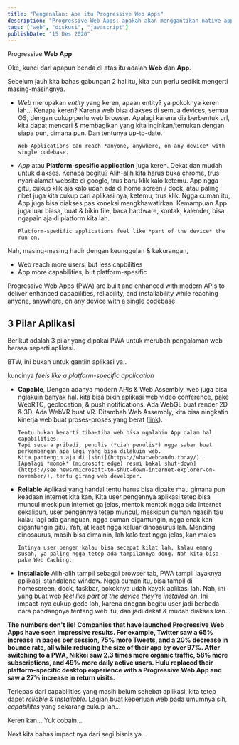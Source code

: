 ```yaml
---
title: "Pengenalan: Apa itu Progressive Web Apps"
description: "Progressive Web Apps: apakah akan menggantikan native apps???"
tags: ["web", "diskusi", "javascript"]
publishDate: "15 Des 2020"
---
```


Progressive **Web** **App**

Oke, kunci dari apapun benda di atas itu adalah **Web** dan **App**.

Sebelum jauh kita bahas gabungan 2 hal itu, kita pun perlu sedikit mengerti masing-masingnya.

- _Web_ merupakan _entity_ yang keren,
  apaan entity?
  ya pokoknya keren lah...
  Kenapa keren?
  Karena web bisa diakses di semua devices,
  semua OS,
  dengan cukup perlu web browser.
  Apalagi karena dia berbentuk url,
  kita dapat mencari & membagikan yang kita inginkan/temukan dengan siapa pun, dimana pun.
  Dan tentunya up-to-date.

      Web Applications can reach *anyone, anywhere, on any device* with single codebase.

- _App_ atau **Platform-spesific application** juga keren.
  Dekat dan mudah untuk diakses.
  Kenapa begitu?
  Alih-alih kita harus buka chrome,
  trus nyari alamat website di google,
  trus baru klik kalo ketemu.
  App ngga gitu,
  cukup klik aja kalo udah ada di home screen / dock,
  atau paling ribet juga kita cukup cari aplikasi nya, ketemu, trus klik.
  Ngga cuman itu,
  App juga bisa diakses pas koneksi mengkhawatirkan.
  Kemampuan App juga luar biasa,
  buat & bikin file, baca hardware, kontak, kalender,
  bisa ngapain aja di platform kita lah.

      Platform-spedific applications feel like *part of the device* the run on.

Nah, masing-masing hadir dengan keunggulan & kekurangan,

- Web reach more users, but less capbilities
- App more capabilities, but platform-spesific

Progressive Web Apps (PWA) are built and enhanced with modern APIs to deliver enhanced capabilities, reliability, and installability while reaching anyone, anywhere, on any device with a single codebase.

## 3 Pilar Aplikasi

Berikut adalah 3 pilar yang dipakai PWA untuk merubah pengalaman web berasa seperti aplikasi.

BTW, ini bukan untuk gantiin aplikasi ya..

kuncinya _feels like a platform-specific application_

- **Capable**,
  Dengan adanya modern APIs & Web Assembly, web juga bisa nglakuin banyak hal.
  kita bisa bikin aplikasi web video conference, pake WebRTC, geolocation, & push notifications.
  Ada WebGL buat render 2D & 3D.
  Ada WebVR buat VR.
  Ditambah Web Assembly, kita bisa ningkatin kinerja web buat proses-proses yang berat ([link](https://medium.com/@torch2424/webassembly-is-fast-a-real-world-benchmark-of-webassembly-vs-es6-d85a23f8e193)).

      Tentu bukan berarti tiba-tiba web bisa ngalahin App dalam hal capabilities.
      Tapi secara pribadi, penulis (*ciah penulis*) ngga sabar buat perkembangan apa lagi yang bisa dilakuin web.
      Kita pantengin aja di [sini](https://whatwebcando.today/).
      [Apalagi *momok* (microsoft edge) resmi bakal shut-down](https://see.news/microsoft-to-shut-down-internet-explorer-on-november/), tentu girang web developer.

- **Reliable**
  Aplikasi yang handal tentu harus bisa dipake mau gimana pun keadaan internet kita kan,
  Kita user pengennya aplikasi tetep bisa muncul meskipun internet ga jelas,
  mentok mentok ngga ada internet sekalipun,
  user pengennya tetep muncul,
  meskipun cuman ngasih tau kalau lagi ada gannguan,
  ngga cuman digantungin,
  ngga enak kan digantungin gitu.
  Yah, at least ngga keluar dinosaurus lah.
  Mending dinosaurus, masih bisa dimainin,
  lah kalo text ngga jelas, kan males

      Intinya user pengen kalau bisa secepat kilat lah, kalau emang susah, ya paling ngga tetep ada tampilannya dong. Nah kita bisa pake Web Caching.

- **Installable**
  Alih-alih tampil sebagai browser tab, PWA tampil layaknya aplikasi, standalone window.
  Ngga cuman itu,
  bisa tampil di homescreen, dock, taskbar,
  pokoknya udah kayak aplikasi lah.
  Nah, ini yang buat web _feel like part of the device they're installed on_.
  Ini impact-nya cukup gede loh, karena dnegan begitu user jadi berbeda cara pandangnya tentang web itu,
  dan jadi dekat & mudah diakses kan...

**The numbers don't lie! Companies that have launched Progressive Web Apps have seen impressive results. For example, Twitter saw a 65% increase in pages per session, 75% more Tweets, and a 20% decrease in bounce rate, all while reducing the size of their app by over 97%. After switching to a PWA, Nikkei saw 2.3 times more organic traffic, 58% more subscriptions, and 49% more daily active users. Hulu replaced their platform-specific desktop experience with a Progressive Web App and saw a 27% increase in return visits.**

Terlepas dari capabilities yang masih belum sehebat aplikasi,
kita tetep dapet _reliable_ & _installable_.
Lagian buat keperluan web pada umumnya sih, _capabilites_ yang sekarang cukup lah...

Keren kan...
Yuk cobain...

Next kita bahas impact nya dari segi bisnis ya...
